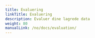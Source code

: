 ```yaml
---
title: Evaluering
linkTitle: Evaluering
description: Evaluer dine lagrede data
weight: 80
manualLink: /no/docs/evaluation/
---
```

<script>
  window.location.href = "/no/docs/evaluation/";
</script>
